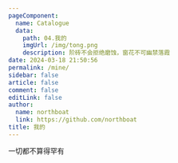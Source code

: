 ```yaml
---
pageComponent: 
  name: Catalogue
  data: 
    path: 04.我的
    imgUrl: /img/tong.png
    description: 阶砖不会拒绝磨蚀，窗花不可幽禁落霞
date: 2024-03-18 21:50:56
permalink: /mine/
sidebar: false
article: false
comment: false
editLink: false
author: 
  name: northboat
  link: https://github.com/northboat
title: 我的
---
```


一切都不算得罕有



